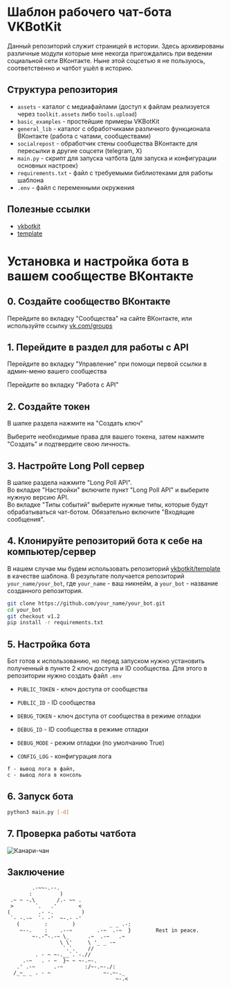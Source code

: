 # Шаблон рабочего чат-бота VKBotKit

Данный репозиторий служит страницей в истории. Здесь архивированы различные модули которые мне некогда пригождались при ведении социальной сети ВКонтакте. Ныне этой соцсетью я не пользуюсь, соответственно и чатбот ушёл в историю.

## Структура репозитория

* `assets` - каталог с медиафайлами (доступ к файлам реализуется через `toolkit.assets` либо `tools.upload`)
* `basic_examples` - простейшие примеры VKBotKit
* `general_lib` - каталог с обработчиками различного функционала ВКонтакте (работа с чатами, сообществами)
* `socialrepost` - обработчик стены сообщества ВКонтакте для пересылки в другие соцсети (telegram, X)
* `main.py` - скрипт для запуска чатбота (для запуска и конфигурации основных настроек)
* `requirements.txt` - файл с требуемыми библиотеками для работы шаблона
* `.env` - файл с переменными окружения

## Полезные ссылки

* [vkbotkit](https://github.com/miuruwa/vkbotkit/tree/v1.2)
* [template](https://github.com/miuruwa/template/tree/v1.2)

# Установка и настройка бота в вашем сообществе ВКонтакте  

## 0. Создайте сообщество ВКонтакте  

Перейдите во вкладку "Сообщества" на сайте ВКонтакте, или используйте ссылку [vk.com/groups](https://vk.com/groups)  

## 1. Перейдите в раздел для работы с API  

Перейдите во вкладку "Управление" при помощи первой ссылки в админ-меню вашего сообщества  

Перейдите во вкладку "Работа с API"

## 2. Создайте токен

В шапке раздела нажмите на "Создать ключ"  

Выберите необходимые права для вашего токена, затем нажмите "Создать" и подтвердите свою личность.  

## 3. Настройте Long Poll сервер

В шапке раздела нажмите "Long Poll API".  
Во вкладке "Настройки" включите пункт "Long Poll API" и выберите нужную версию API.  
Во вкладке "Типы событий" выберите нужные типы, которые будут обрабатываться чат-ботом. Обязательно включите "Входящие сообщения".  

## 4. Клонируйте репозиторий бота к себе на компьютер/сервер

В нашем случае мы будем использовать репозиторий [vkbotkit/template](https://github.com/miuruwa/template/generate) в качестве шаблона. В результате получается репозиторий `your_name/your_bot`, где `your_name` - ваш никнейм, а `your_bot` - название созданного репозитория.

```bash
git clone https://github.com/your_name/your_bot.git
cd your_bot
git checkout v1.2
pip install -r requirements.txt
```

## 5. Настройка бота

Бот готов к использованию, но перед запуском нужно установить полученный в пункте 2 ключ доступа и ID сообщества. Для этого в репозитории нужно создать файл `.env`

* `PUBLIC_TOKEN` - ключ доступа от сообщества
* `PUBLIC_ID` - ID сообщества

* `DEBUG_TOKEN` - ключ доступа от сообщества в режиме отладки
* `DEBUG_ID` - ID сообщества в режиме отладки

* `DEBUG_MODE` - режим отладки (по умолчанию True)
* `CONFIG_LOG` - конфигурация лога

```
f - вывод лога в файл,
c - вывод лога в консоль
```

## 6. Запуск бота

```bash
python3 main.py [-d]
```

## 7. Проверка работы чатбота
![Канари-чан](https://sun9-52.userapi.com/s/v1/ig2/5yBG60JVrtlBYspn2YdMG8KRFZBSyyPuKr0nCbpc1Ms8hzv9iHQ5toAxm9kxT3Q0w_YzKVUdqWGEQcOMbQY9xWna.jpg?size=512x249&quality=96&type=album)

## Заключение
```
        .-~~-.--.
       :         )
 .~ ~ -.\       /.- ~~ .
 >       `.   .'       <
(         .- -.         )
 `- -.-~  `- -'  ~-.- -'
   (        :        )           _ _ .-:
    ~--.    :    .--~        .-~  .-~  }        Rest in peace.
        ~-.-^-.-~ \_      .~  .-~   .~
                 \ \'     \ '_ _ -~
                  `.`.    //
         . - ~ ~-.__`.`-.//
     .-~   . - ~  }~ ~ ~-.~-.
   .' .-~      .-~       :/~-.~-./:
  /_~_ _ . - ~                 ~-.~-._
                                   ~-.<
```